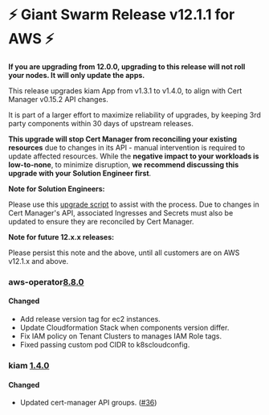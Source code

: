 # :zap: Giant Swarm Release v12.1.1 for AWS :zap:

**If you are upgrading from 12.0.0, upgrading to this release will not roll your nodes. It will only update the apps.**

This release upgrades kiam App from v1.3.1 to v1.4.0, to align with Cert Manager v0.15.2 API changes.

It is part of a larger effort to maximize reliability of upgrades, by keeping 3rd party components within 30 days of upstream releases.

**This upgrade will stop Cert Manager from reconciling your existing resources** due to changes in its API - manual intervention is required to update affected resources. While the **negative impact to your workloads is low-to-none**, to minimize disruption, **we recommend discussing this upgrade with your Solution Engineer first**.

**Note for Solution Engineers:**

Please use this [upgrade script](https://github.com/giantswarm/cert-manager-app/blob/master/files/migrate-v090-to-v200.sh) to assist with the process. Due to changes in Cert Manager's API, associated Ingresses and Secrets must also be updated to ensure they are reconciled by Cert Manager.

**Note for future 12.x.x releases:**

Please persist this note and the above, until all customers are on AWS v12.1.x and above.

### aws-operator[8.8.0](https://github.com/giantswarm/aws-operator/releases/tag/v8.8.0)

#### Changed
- Add release version tag for ec2 instances.
- Update Cloudformation Stack when components version differ.
- Fix IAM policy on Tenant Clusters to manages IAM Role tags.
- Fixed passing custom pod CIDR to k8scloudconfig.

### kiam [1.4.0](https://github.com/giantswarm/kiam-app/releases/tag/v1.4.0)

#### Changed

- Updated cert-manager API groups. ([#36](https://github.com/giantswarm/kiam-app/pull/36))

